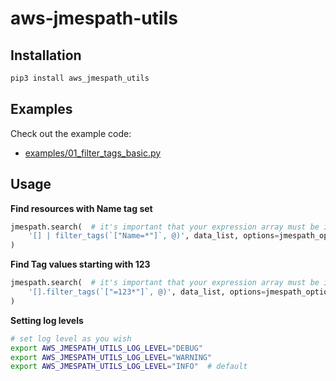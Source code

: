 # aws-jmespath-utils

## Installation

```bash
pip3 install aws_jmespath_utils
```
## Examples

Check out the example code:

- [examples/01_filter_tags_basic.py](./examples/01_filter_tags_basic.py)


## Usage

**Find resources with Name tag set**

```python
jmespath.search(  # it's important that your expression array must be inside `` backticks
    '[] | filter_tags(`["Name=*"]`, @)', data_list, options=jmespath_options
)
```

**Find Tag values starting with 123**
```python
jmespath.search(  # it's important that your expression array must be inside `` backticks
    '[].filter_tags(`["=123*"]`, @)', data_list, options=jmespath_options
)
```

**Setting log levels**

```bash
# set log level as you wish
export AWS_JMESPATH_UTILS_LOG_LEVEL="DEBUG"   
export AWS_JMESPATH_UTILS_LOG_LEVEL="WARNING"   
export AWS_JMESPATH_UTILS_LOG_LEVEL="INFO"  # default   
```


